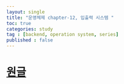 ```yaml
---
layout: single
title: "운영체제 chapter-12, 입출력 시스템 "
toc: true
categories: study
tag : [backend, operation system, series]
published : false
---
```


# [원글](https://gangfunction.github.io/study/nineth2/)